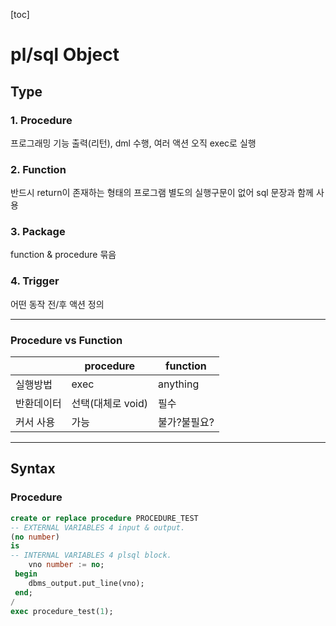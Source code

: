 [toc]

# pl/sql Object

## Type

### 1. Procedure

프로그래밍 기능
출력(리턴), dml 수행, 여러 액션
오직 exec로 실행

### 2. Function

반드시 return이 존재하는 형태의 프로그램
별도의 실행구문이 없어 sql 문장과 함께 사용

### 3. Package

function & procedure 묶음

### 4. Trigger

어떤 동작 전/후 액션 정의

---

### Procedure vs Function

|            | procedure         | function     |
| ---------- | ----------------- | ------------ |
| 실행방법   | exec              | anything     |
| 반환데이터 | 선택(대체로 void) | 필수         |
| 커서 사용  | 가능              | 불가?불필요? |

---

## Syntax

### Procedure

```sql
create or replace procedure PROCEDURE_TEST
-- EXTERNAL VARIABLES 4 input & output.
(no number) 			
is
-- INTERNAL VARIABLES 4 plsql block.
 	vno	number := no; 	
 begin
 	dbms_output.put_line(vno);
 end;
/
exec procedure_test(1);
```

